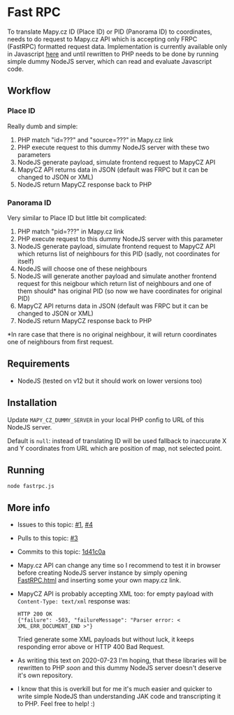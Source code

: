 # Fast RPC

To translate Mapy.cz ID (Place ID) or PID (Panorama ID) to coordinates, needs to do request to Mapy.cz API which is accepting only FRPC (FastRPC) 
formatted request data. Implementation is currently available only in Javascript 
[here](https://github.com/seznam/JAK/blob/master/util/frpc.js) and until rewritten to PHP needs to be done by running 
simple dummy NodeJS server, which can read and evaluate Javascript code.

## Workflow
### Place ID
Really dumb and simple: 
1. PHP match "id=???" and "source=???" in Mapy.cz link
1. PHP execute request to this dummy NodeJS server with these two parameters
1. NodeJS generate payload, simulate frontend request to MapyCZ API
1. MapyCZ API returns data in JSON (default was FRPC but it can be changed to JSON or XML)
1. NodeJS return MapyCZ response back to PHP
### Panorama ID
Very similar to Place ID but little bit complicated: 
1. PHP match "pid=???" in Mapy.cz link
1. PHP execute request to this dummy NodeJS server with this parameter
1. NodeJS generate payload, simulate frontend request to MapyCZ API which returns list of neighbours for this PID (sadly, not coordinates for itself)
1. NodeJS will choose one of these neighbours
1. NodeJS will generate another payload and simulate another frontend request for this neigbour which return list of neighbours and one of
 them should* has original PID (so now we have coordinates for original PID)    
1. MapyCZ API returns data in JSON (default was FRPC but it can be changed to JSON or XML)
1. NodeJS return MapyCZ response back to PHP

*In rare case that there is no original neighbour, it will return coordinates one of neighbours from first request.

## Requirements
- NodeJS (tested on v12 but it should work on lower versions too)

## Installation
Update `MAPY_CZ_DUMMY_SERVER` in your local PHP config to URL of this NodeJS server.

Default is `null`: instead of translating ID will be used fallback to inaccurate X and Y coordinates from URL which
are position of map, not selected point.  

## Running
`node fastrpc.js`

## More info

- Issues to this topic: 
[#1](https://github.com/DJTommek/better-location/issues/1),
[#4](https://github.com/DJTommek/better-location/issues/4)
- Pulls to this topic: [#3](https://github.com/DJTommek/better-location/pull/3)
- Commits to this topic: [1d41c0a](https://github.com/DJTommek/better-location/commit/1d41c0a72b8fe6ac23f792a7f3290ab4c4562c87)
- Mapy.cz API can change any time so I recommend to test it in browser before creating NodeJS server instance 
by simply opening [FastRPC.html](../../fastrpc.html) and inserting some your own mapy.cz link.
- MapyCZ API is probably accepting XML too: for empty payload with `Content-Type: text/xml` response was:<br> 
    ```
    HTTP 200 OK
    {"failure": -503, "failureMessage": "Parser error: < XML_ERR_DOCUMENT_END >"}
    ```
    Tried generate some XML payloads but without luck, it keeps responding error above or HTTP 400 Bad Request.
        
- As writing this text on 2020-07-23 I'm hoping, that these libraries will be rewritten to PHP *soon* and this
dummy NodeJS server doesn't deserve it's own repository.
- I know that this is overkill but for me it's much easier and quicker to write simple NodeJS than understanding JAK 
code and transcripting it to PHP. Feel free to help! :)